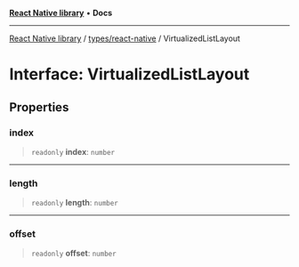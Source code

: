 [**React Native library**](../../../index.md) • **Docs**

***

[React Native library](../../../modules.md) / [types/react-native](../index.md) / VirtualizedListLayout

# Interface: VirtualizedListLayout

## Properties

### index

> `readonly` **index**: `number`

***

### length

> `readonly` **length**: `number`

***

### offset

> `readonly` **offset**: `number`
